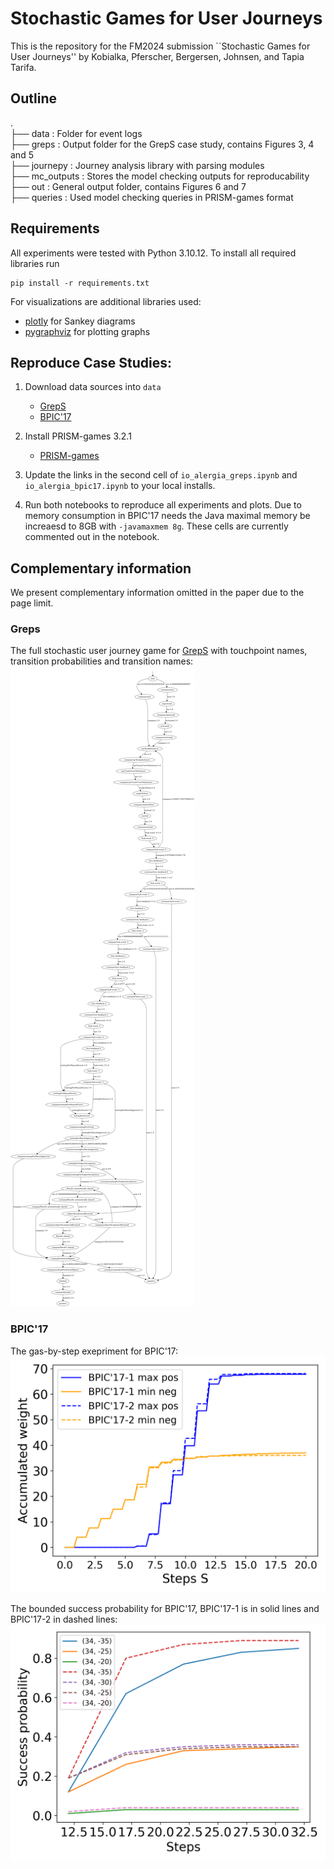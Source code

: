 # Stochastic Games for User Journeys
This is the repository for the FM2024 submission ``Stochastic Games for User Journeys'' by Kobialka, Pferscher, Bergersen, Johnsen, and Tapia Tarifa.

## Outline
.  
├── data : Folder for event logs  
├── greps : Output folder for the GrepS case study, contains Figures 3, 4 and 5  
├── journepy : Journey analysis library with parsing modules  
├── mc_outputs : Stores the model checking outputs for reproducability  
├── out : General output folder, contains Figures 6 and 7  
├── queries : Used model checking queries in PRISM-games format  


## Requirements
All experiments were tested with Python 3.10.12. To install all required libraries run
```
pip install -r requirements.txt
```
For visualizations are additional libraries used:
- [plotly](https://plotly.com/python/getting-started/) for Sankey diagrams
- [pygraphviz](https://pygraphviz.github.io/documentation/stable/install.html) for plotting graphs

## Reproduce Case Studies:

1. Download data sources into `data`
    - [GrepS](https://zenodo.org/records/6962413/files/data.csv?download=1)
    - [BPIC'17](https://data.4tu.nl/articles/dataset/BPI_Challenge_2017/12696884)

2. Install PRISM-games 3.2.1
    - [PRISM-games](https://www.prismmodelchecker.org/games/download.php)

3. Update the links in the second cell of `io_alergia_greps.ipynb` and `io_alergia_bpic17.ipynb` to your local installs.

4. Run both notebooks to reproduce all experiments and plots.
   Due to memory consumption in BPIC'17 needs the Java maximal memory be increaesd to 8GB with `-javamaxmem 8g`. 
    These cells are currently commented out in the notebook.

## Complementary information
We present complementary information omitted in the paper due to the page limit.

### Greps 

The full stochastic user journey game for [GrepS](/greps/greps-example_environment_actions.png) with touchpoint names, transition probabilities and transition names:
![Full GrepS SUJG](/greps/greps-example_environment_actions.png)

### BPIC'17

The gas-by-step exepriment for BPIC'17:
![Stepwise gas bounds](/out/bpic_17_steps.png)

The bounded success probability for BPIC'17, BPIC'17-1 is in solid lines and BPIC'17-2 in dashed lines:
![Bounded success probability](/out/bpic_bounded.png)
